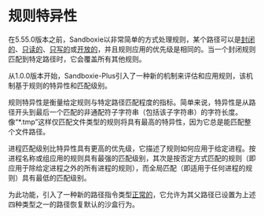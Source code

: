 # 规则特异性

在5.55.0版本之前，Sandboxie以非常简单的方式处理规则，某个路径可以是[封闭的](./Content/ClosedFilePath.md)、[只读的](./Content/ReadFilePath.md)、[只写的](./Content/WriteFilePath.md)或[开放的](./Content/OpenFilePath.md)，并且规则应用的优先级是相同的。当一个封闭规则匹配到特定路径时，它会覆盖所有其他规则。

从1.0.0版本开始，Sandboxie-Plus引入了一种新的机制来评估和应用规则，该机制基于规则的特异性和匹配级别。

规则特异性是衡量给定规则与特定路径匹配程度的指标。简单来说，特异性是从路径开头到最后一个匹配的非通配符子字符串（包括该子字符串）的字符长度。像“*.tmp”这样仅匹配文件类型的规则将具有最高的特异性，因为它总是能匹配整个文件路径。

进程匹配级别比特异性具有更高的优先级，它描述了规则如何应用于给定进程。按进程名称或组应用的规则具有最强的匹配级别，其次是按否定方式匹配的规则（即应用于除给定进程之外的所有进程的规则），而全局匹配（即适用于任何进程的规则）具有最低的匹配级别。

为此功能，引入了一种新的路径指令类型[正常的](./Content/NormalFilePath.md)，它允许为其父路径已设置为上述四种类型之一的路径恢复默认的沙盒行为。